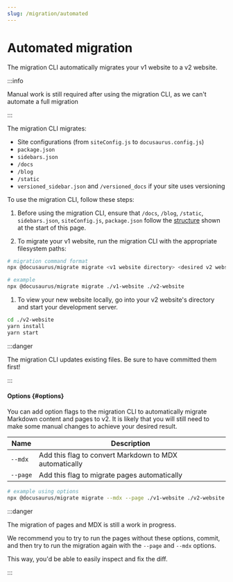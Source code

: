 ```yaml
---
slug: /migration/automated
---
```


# Automated migration

The migration CLI automatically migrates your v1 website to a v2 website.

:::info

Manual work is still required after using the migration CLI, as we can't automate a full migration

:::

The migration CLI migrates:

- Site configurations (from `siteConfig.js` to `docusaurus.config.js`)
- `package.json`
- `sidebars.json`
- `/docs`
- `/blog`
- `/static`
- `versioned_sidebar.json` and `/versioned_docs` if your site uses versioning

To use the migration CLI, follow these steps:

1. Before using the migration CLI, ensure that `/docs`, `/blog`, `/static`, `sidebars.json`, `siteConfig.js`, `package.json` follow the [structure](#) shown at the start of this page.

2. To migrate your v1 website, run the migration CLI with the appropriate filesystem paths:

```bash
# migration command format
npx @docusaurus/migrate migrate <v1 website directory> <desired v2 website directory>

# example
npx @docusaurus/migrate migrate ./v1-website ./v2-website
```

1. To view your new website locally, go into your v2 website's directory and start your development server.

```bash
cd ./v2-website
yarn install
yarn start
```

:::danger

The migration CLI updates existing files. Be sure to have committed them first!

:::

#### Options \{#options}

You can add option flags to the migration CLI to automatically migrate Markdown content and pages to v2. It is likely that you will still need to make some manual changes to achieve your desired result.

| Name     | Description                                            |
| -------- | ------------------------------------------------------ |
| `--mdx`  | Add this flag to convert Markdown to MDX automatically |
| `--page` | Add this flag to migrate pages automatically           |

```bash
# example using options
npx @docusaurus/migrate migrate --mdx --page ./v1-website ./v2-website
```

:::danger

The migration of pages and MDX is still a work in progress.

We recommend you to try to run the pages without these options, commit, and then try to run the migration again with the `--page` and `--mdx` options.

This way, you'd be able to easily inspect and fix the diff.

:::
